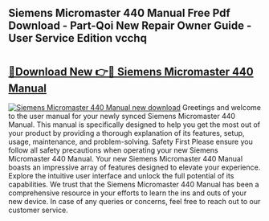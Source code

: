 ## Siemens Micromaster 440 Manual Free Pdf Download - Part-Qoi New Repair Owner Guide - User Service Edition vcchq

# <h2><a href="http://bc98546.oget.top/?id=Siemens+Micromaster+440+Manual">🔗Download New 👉🔴 Siemens Micromaster 440 Manual</a></h2>

[![Siemens Micromaster 440 Manual new download](https://i.imgur.com/5g1atiW.png)](http://bc98546.oget.top/?id=Siemens+Micromaster+440+Manual)
Greetings and welcome to the user manual for your newly synced Siemens Micromaster 440 Manual. This manual is specifically designed to help you get the most out of your product by providing a thorough explanation of its features, setup, usage, maintenance, and problem-solving. Safety First Please ensure you follow all safety precautions when operating your new Siemens Micromaster 440 Manual. Your new Siemens Micromaster 440 Manual boasts an impressive array of features designed to elevate your experience. Explore the intuitive user interface and unlock the full potential of its capabilities. We trust that the Siemens Micromaster 440 Manual has been a comprehensive resource in your efforts to learn the ins and outs of your new device. In case of any queries or concerns, feel free to reach out to our customer service.
